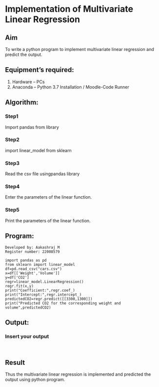 # Implementation of Multivariate Linear Regression
## Aim
To write a python program to implement multivariate linear regression and predict the output.
## Equipment’s required:
1.	Hardware – PCs
2.	Anaconda – Python 3.7 Installation / Moodle-Code Runner
## Algorithm:
### Step1
Import pandas from library

### Step2
import linear_model from sklearn

### Step3
Read the csv file usingpandas library

### Step4
Enter the parameters of the linear function.

### Step5
Print the parameters of the linear function.

## Program:
```
Developed by: Aakashraj M
Register number: 22008579

import pandas as pd
from sklearn import linear_model
df=pd.read_csv("cars.csv")
x=df[['Weight','Volume']]
y=df['CO2']
regr=linear_model.LinearRegression()
regr.fit(x,y)
print("Coefficient:",regr.coef_)
print("Intercept:",regr.intercept_)
predictedCO2=regr.predict([[3300,1300]])
print("Predicted CO2 for the corresponding weight and volume",predictedCO2)
```
## Output:

### Insert your output

<br>

## Result
Thus the multivariate linear regression is implemented and predicted the output using python program.
